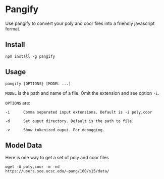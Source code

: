 # Pangify
Use pangify to convert your poly and coor files into a
friendly javascript format.

## Install
`npm install -g pangify`

## Usage
`pangify {OPTIONS} [MODEL ...]`

`MODEL` is the path and name of a file. Omit the extension and see option `-i`.

`OPTIONS` are:

	-i      Comma seperated input extensions. Default is -i poly,coor

	-d      Set ouput directory. Default is the path to file.

	-v      Show tokenized ouput. For debugging.


## Model Data
Here is one way to get a set of poly and coor files

`wget -A poly,coor -m -nd https://users.soe.ucsc.edu/~pang/160/s15/data/`
